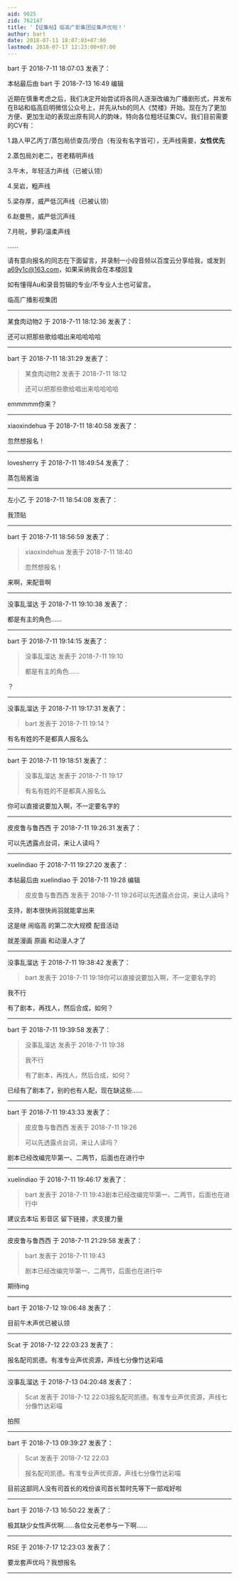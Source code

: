 ```yaml
---
aid: 9025
zid: 762147
title: '【征集帖】临高广影集团征集声优啦！'
author: bart
date: 2018-07-11 18:07:03+07:00
lastmod: 2018-07-17 12:23:00+07:00
---
```


bart 于 2018-7-11 18:07:03 发表了：

本帖最后由 bart 于 2018-7-13 16:49 编辑 

近期在慎重考虑之后，我们决定开始尝试将各同人逐渐改编为广播剧形式，并发布在B站和临高启明微信公众号上，并先从fsb的同人《焚楼》开始。现在为了更加方便、更加生动的表现出原有同人的韵味，特向各位粗坯征集CV。我们目前需要的CV有：

1.路人甲乙丙丁/蒸包局侦查员/旁白（有没有名字皆可），无声线需要，**女性优先**

2.蒸包局刘老二，苍老精明声线

3.午木，年轻活力声线（已被认领）

4.吴岩，粗声线

5.梁存厚，威严低沉声线（已被认领）

6.赵曼熊，威严低沉声线

7.月皖，萝莉/温柔声线

……

请有意向报名的同志在下面留言，并录制一小段音频以百度云分享给我，或发到[a69y1c@163.com](mailto:a69y1c@163.com)，如果采纳我会在本楼回复

如有懂得Au和录音剪辑的专业/不专业人士也可留言。

临高广播影视集团

---------

某食肉动物2 于 2018-7-11 18:12:36 发表了：

还可以把那些歌给唱出来哈哈哈哈

---------

bart 于 2018-7-11 18:31:29 发表了：

> 某食肉动物2 发表于 2018-7-11 18:12
> 
> 还可以把那些歌给唱出来哈哈哈哈



emmmmm你来？

---------

xiaoxindehua 于 2018-7-11 18:40:58 发表了：

忽然想报名！

---------

lovesherry 于 2018-7-11 18:49:54 发表了：

蒸包局酱油

---------

左小乙 于 2018-7-11 18:54:08 发表了：

我顶贴

---------

bart 于 2018-7-11 18:56:59 发表了：

> xiaoxindehua 发表于 2018-7-11 18:40
> 
> 忽然想报名！



来啊，来配音啊

---------

没事乱溜达 于 2018-7-11 19:10:38 发表了：

都是有主的角色……

---------

bart 于 2018-7-11 19:14:15 发表了：

> 没事乱溜达 发表于 2018-7-11 19:10
> 
> 都是有主的角色……



？

---------

没事乱溜达 于 2018-7-11 19:17:31 发表了：

> bart 发表于 2018-7-11 19:14？



有名有姓的不是都真人报名么

---------

bart 于 2018-7-11 19:18:51 发表了：

> 没事乱溜达 发表于 2018-7-11 19:17
> 
> 有名有姓的不是都真人报名么



你可以直接说要加入啊，不一定要名字的

---------

皮皮鲁与鲁西西 于 2018-7-11 19:26:31 发表了：

可以先透露点台词，来让人读吗？

---------

xuelindiao 于 2018-7-11 19:27:20 发表了：

本帖最后由 xuelindiao 于 2018-7-11 19:28 编辑 


> 
> 皮皮鲁与鲁西西 发表于 2018-7-11 19:26可以先透露点台词，来让人读吗？



支持，剧本很快尚羽就能拿出来

这是继 闹临高 的第二次大规模 配音活动

就差漫画 原画 和动漫人才了

---------

没事乱溜达 于 2018-7-11 19:38:42 发表了：

> bart 发表于 2018-7-11 19:18你可以直接说要加入啊，不一定要名字的



我不行

有了剧本，再找人，然后合成，如何？

---------

bart 于 2018-7-11 19:39:58 发表了：

> 没事乱溜达 发表于 2018-7-11 19:38
> 
> 我不行
> 
> 有了剧本，再找人，然后合成，如何？



已经有了剧本了，别的也有人配，现在缺这些……

---------

bart 于 2018-7-11 19:43:33 发表了：

> 皮皮鲁与鲁西西 发表于 2018-7-11 19:26
> 
> 可以先透露点台词，来让人读吗？



剧本已经改编完毕第一、二两节，后面也在进行中

---------

xuelindiao 于 2018-7-11 19:46:17 发表了：

> bart 发表于 2018-7-11 19:43剧本已经改编完毕第一、二两节，后面也在进行中



建议去本坛 影音区 留下链接，求支援力量

---------

皮皮鲁与鲁西西 于 2018-7-11 21:29:58 发表了：

> bart 发表于 2018-7-11 19:43
> 
> 剧本已经改编完毕第一、二两节，后面也在进行中



期待ing

---------

bart 于 2018-7-12 19:06:48 发表了：

目前午木声优已被认领

---------

Scat 于 2018-7-12 22:03:23 发表了：

报名配司凯德。有准专业声优资源，声线七分像竹达彩喵

---------

没事乱溜达 于 2018-7-13 04:20:48 发表了：

> Scat 发表于 2018-7-12 22:03报名配司凯德。有准专业声优资源，声线七分像竹达彩喵



拍照

---------

bart 于 2018-7-13 09:39:27 发表了：

> Scat 发表于 2018-7-12 22:03
> 
> 报名配司凯德。有准专业声优资源，声线七分像竹达彩喵



目前这部同人没有司首长的戏份诶司首长暂时先等下一部戏好啦

---------

bart 于 2018-7-13 16:50:22 发表了：

极其缺少女性声优啊……各位女元老参与一下啊……

---------

RSE 于 2018-7-17 12:23:03 发表了：

要龙套声优吗？我想报名

---------

